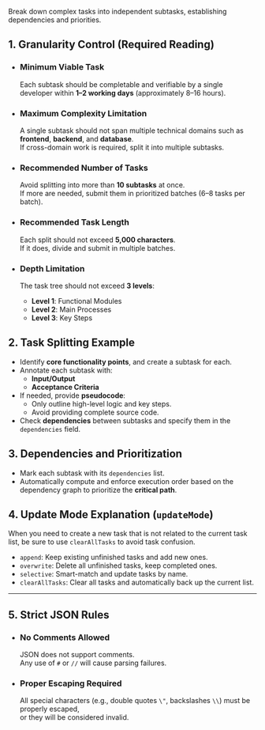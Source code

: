 Break down complex tasks into independent subtasks, establishing dependencies and priorities.

## 1. **Granularity Control (Required Reading)**

- ### **Minimum Viable Task**

  Each subtask should be completable and verifiable by a single developer within **1–2 working days** (approximately 8–16 hours).

- ### **Maximum Complexity Limitation**

  A single subtask should not span multiple technical domains such as **frontend**, **backend**, and **database**.  
  If cross-domain work is required, split it into multiple subtasks.

- ### **Recommended Number of Tasks**

  Avoid splitting into more than **10 subtasks** at once.  
  If more are needed, submit them in prioritized batches (6–8 tasks per batch).

- ### **Recommended Task Length**

  Each split should not exceed **5,000 characters**.  
  If it does, divide and submit in multiple batches.

- ### **Depth Limitation**
  The task tree should not exceed **3 levels**:
  - **Level 1**: Functional Modules
  - **Level 2**: Main Processes
  - **Level 3**: Key Steps

## 2. **Task Splitting Example**

- Identify **core functionality points**, and create a subtask for each.
- Annotate each subtask with:
  - **Input/Output**
  - **Acceptance Criteria**
- If needed, provide **pseudocode**:
  - Only outline high-level logic and key steps.
  - Avoid providing complete source code.
- Check **dependencies** between subtasks and specify them in the `dependencies` field.

## 3. **Dependencies and Prioritization**

- Mark each subtask with its `dependencies` list.
- Automatically compute and enforce execution order based on the dependency graph to prioritize the **critical path**.

## 4. **Update Mode Explanation (`updateMode`)**

When you need to create a new task that is not related to the current task list, be sure to use `clearAllTasks` to avoid task confusion.

- `append`: Keep existing unfinished tasks and add new ones.
- `overwrite`: Delete all unfinished tasks, keep completed ones.
- `selective`: Smart-match and update tasks by name.
- `clearAllTasks`: Clear all tasks and automatically back up the current list.

---

## 5. **Strict JSON Rules**

- ### **No Comments Allowed**

  JSON does not support comments.  
  Any use of `#` or `//` will cause parsing failures.

- ### **Proper Escaping Required**
  All special characters (e.g., double quotes `\"`, backslashes `\\`) must be properly escaped,  
  or they will be considered invalid.

